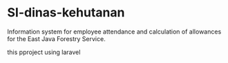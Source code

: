 # SI-dinas-kehutanan
Information system for employee attendance and calculation of allowances 
for the East Java Forestry Service.

this pproject using laravel 
